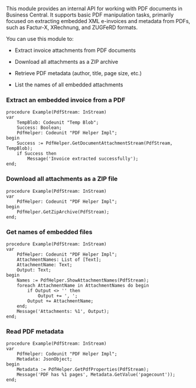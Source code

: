 This module provides an internal API for working with PDF documents in Business Central. It supports basic PDF manipulation tasks, primarily focused on extracting embedded XML e-invoices and metadata from PDFs, such as Factur-X, XRechnung, and ZUGFeRD formats.

You can use this module to:

- Extract invoice attachments from PDF documents

- Download all attachments as a ZIP archive

- Retrieve PDF metadata (author, title, page size, etc.)

- List the names of all embedded attachments

### Extract an embedded invoice from a PDF
```
procedure Example(PdfStream: InStream)
var
    TempBlob: Codeunit "Temp Blob";
    Success: Boolean;
    PdfHelper: Codeunit "PDF Helper Impl";
begin
    Success := PdfHelper.GetDocumentAttachmentStream(PdfStream, TempBlob);
    if Success then
        Message('Invoice extracted successfully');
end;
```

### Download all attachments as a ZIP file
```
procedure Example(PdfStream: InStream)
var
    PdfHelper: Codeunit "PDF Helper Impl";
begin
    PdfHelper.GetZipArchive(PdfStream);
end;
```

### Get names of embedded files
```
procedure Example(PdfStream: InStream)
var
    PdfHelper: Codeunit "PDF Helper Impl";
    AttachmentNames: List of [Text];
    AttachmentName: Text;
    Output: Text;
begin
    Names := PdfHelper.ShowAttachmentNames(PdfStream);
    foreach AttachmentName in AttachmentNames do begin
        if Output <> '' then
            Output += ', ';
        Output += AttachmentName;
    end;
    Message('Attachments: %1', Output);
end;
```

### Read PDF metadata
```
procedure Example(PdfStream: InStream)
var
    PdfHelper: Codeunit "PDF Helper Impl";
    Metadata: JsonObject;
begin
    Metadata := PdfHelper.GetPdfProperties(PdfStream);
    Message('PDF has %1 pages', Metadata.GetValue('pagecount'));
end;
```